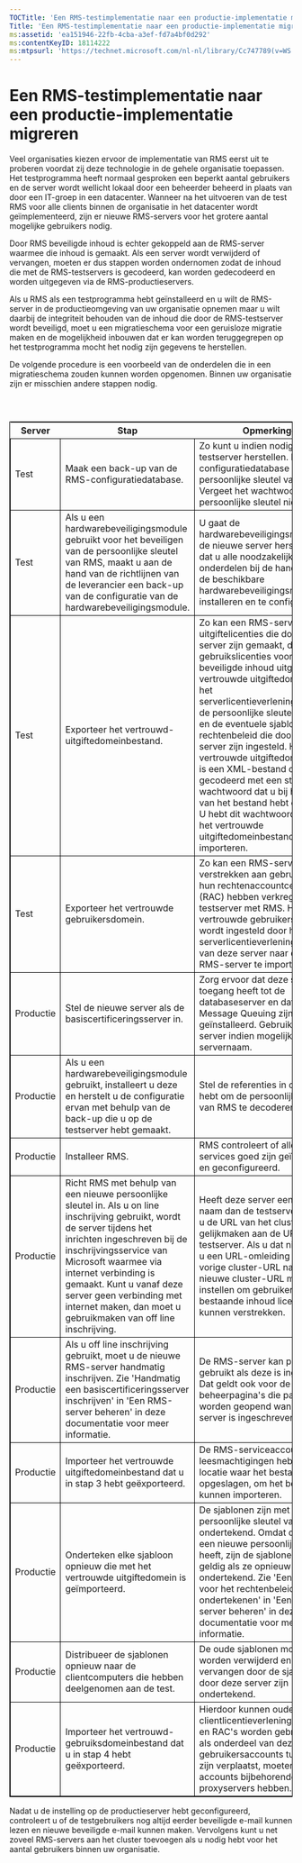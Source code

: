 ```yaml
---
TOCTitle: 'Een RMS-testimplementatie naar een productie-implementatie migreren'
Title: 'Een RMS-testimplementatie naar een productie-implementatie migreren'
ms:assetid: 'ea151946-22fb-4cba-a3ef-fd7a4bf0d292'
ms:contentKeyID: 18114222
ms:mtpsurl: 'https://technet.microsoft.com/nl-nl/library/Cc747789(v=WS.10)'
---
```


Een RMS-testimplementatie naar een productie-implementatie migreren
===================================================================

Veel organisaties kiezen ervoor de implementatie van RMS eerst uit te proberen voordat zij deze technologie in de gehele organisatie toepassen. Het testprogramma heeft normaal gesproken een beperkt aantal gebruikers en de server wordt wellicht lokaal door een beheerder beheerd in plaats van door een IT-groep in een datacenter. Wanneer na het uitvoeren van de test RMS voor alle clients binnen de organisatie in het datacenter wordt geïmplementeerd, zijn er nieuwe RMS-servers voor het grotere aantal mogelijke gebruikers nodig.

Door RMS beveiligde inhoud is echter gekoppeld aan de RMS-server waarmee die inhoud is gemaakt. Als een server wordt verwijderd of vervangen, moeten er dus stappen worden ondernomen zodat de inhoud die met de RMS-testservers is gecodeerd, kan worden gedecodeerd en worden uitgegeven via de RMS-productieservers.

Als u RMS als een testprogramma hebt geïnstalleerd en u wilt de RMS-server in de productieomgeving van uw organisatie opnemen maar u wilt daarbij de integriteit behouden van de inhoud die door de RMS-testserver wordt beveiligd, moet u een migratieschema voor een geruisloze migratie maken en de mogelijkheid inbouwen dat er kan worden teruggegrepen op het testprogramma mocht het nodig zijn gegevens te herstellen.

De volgende procedure is een voorbeeld van de onderdelen die in een migratieschema zouden kunnen worden opgenomen. Binnen uw organisatie zijn er misschien andere stappen nodig.

###  

 
<table style="border:1px solid black;">
<colgroup>
<col width="33%" />
<col width="33%" />
<col width="33%" />
</colgroup>
<thead>
<tr class="header">
<th>Server</th>
<th>Stap</th>
<th>Opmerkingen</th>
</tr>
</thead>
<tbody>
<tr class="odd">
<td style="border:1px solid black;">Test</td>
<td style="border:1px solid black;">Maak een back-up van de RMS-configuratiedatabase.</td>
<td style="border:1px solid black;">Zo kunt u indien nodig de testserver herstellen.
De configuratiedatabase bevat de persoonlijke sleutel van RMS.
Vergeet het wachtwoord van de persoonlijke sleutel niet.</td>
</tr>
<tr class="even">
<td style="border:1px solid black;">Test</td>
<td style="border:1px solid black;">Als u een hardwarebeveiligingsmodule gebruikt voor het beveiligen van de persoonlijke sleutel van RMS, maakt u aan de hand van de richtlijnen van de leverancier een back-up van de configuratie van de hardwarebeveiligingsmodule.</td>
<td style="border:1px solid black;">U gaat de hardwarebeveiligingsmodule op de nieuwe server herstellen.
Zorg dat u alle noodzakelijke onderdelen bij de hand hebt om de beschikbare hardwarebeveiligingsmodule te installeren en te configureren.</td>
</tr>
<tr class="odd">
<td style="border:1px solid black;">Test</td>
<td style="border:1px solid black;">Exporteer het vertrouwd-uitgiftedomeinbestand.</td>
<td style="border:1px solid black;">Zo kan een RMS-server uitgiftelicenties die door deze server zijn gemaakt, decoderen en gebruikslicenties voor de beveiligde inhoud uitgeven.
Het vertrouwde uitgiftedomein bevat het serverlicentieverleningscertificaat, de persoonlijke sleutel van RMS en de eventuele sjablonen voor rechtenbeleid die door deze server zijn ingesteld.
Het vertrouwde uitgiftedomeinbestand is een XML-bestand dat is gecodeerd met een sterk wachtwoord dat u bij het maken van het bestand hebt opgegeven. U hebt dit wachtwoord nodig om het vertrouwde uitgiftedomeinbestand te kunnen importeren.</td>
</tr>
<tr class="even">
<td style="border:1px solid black;">Test</td>
<td style="border:1px solid black;">Exporteer het vertrouwde gebruikersdomein.</td>
<td style="border:1px solid black;">Zo kan een RMS-server licenties verstrekken aan gebruikers die hun rechtenaccountcertificaat (RAC) hebben verkregen van de testserver met RMS.
Het vertrouwde gebruikersdomein wordt ingesteld door het serverlicentieverleningscertificaat van deze server naar de andere RMS-server te importeren.</td>
</tr>
<tr class="odd">
<td style="border:1px solid black;">Productie</td>
<td style="border:1px solid black;">Stel de nieuwe server als de basiscertificeringsserver in.</td>
<td style="border:1px solid black;">Zorg ervoor dat deze server toegang heeft tot de databaseserver en dat IIS en Message Queuing zijn geïnstalleerd.
Gebruik voor deze server indien mogelijk dezelfde servernaam.</td>
</tr>
<tr class="even">
<td style="border:1px solid black;">Productie</td>
<td style="border:1px solid black;">Als u een hardwarebeveiligingsmodule gebruikt, installeert u deze en herstelt u de configuratie ervan met behulp van de back-up die u op de testserver hebt gemaakt.</td>
<td style="border:1px solid black;">Stel de referenties in die u nodig hebt om de persoonlijke sleutel van RMS te decoderen.</td>
</tr>
<tr class="odd">
<td style="border:1px solid black;">Productie</td>
<td style="border:1px solid black;">Installeer RMS.</td>
<td style="border:1px solid black;">RMS controleert of alle vereiste services goed zijn geïnstalleerd en geconfigureerd.</td>
</tr>
<tr class="even">
<td style="border:1px solid black;">Productie</td>
<td style="border:1px solid black;">Richt RMS met behulp van een nieuwe persoonlijke sleutel in. Als u on line inschrijving gebruikt, wordt de server tijdens het inrichten ingeschreven bij de inschrijvingsservice van Microsoft waarmee via internet verbinding is gemaakt. Kunt u vanaf deze server geen verbinding met internet maken, dan moet u gebruikmaken van off line inschrijving.</td>
<td style="border:1px solid black;">Heeft deze server een andere naam dan de testserver, dan kunt u de URL van het cluster gelijkmaken aan de URL van de testserver.
Als u dat niet doet, zult u een URL-omleiding van de vorige cluster-URL naar de nieuwe cluster-URL moeten instellen om gebruikers met reeds bestaande inhoud licenties te kunnen verstrekken.</td>
</tr>
<tr class="odd">
<td style="border:1px solid black;">Productie</td>
<td style="border:1px solid black;">Als u off line inschrijving gebruikt, moet u de nieuwe RMS-server handmatig inschrijven. Zie 'Handmatig een basiscertificeringsserver inschrijven' in 'Een RMS-server beheren' in deze documentatie voor meer informatie.</td>
<td style="border:1px solid black;">De RMS-server kan pas worden gebruikt als deze is ingeschreven.
Dat geldt ook voor de RMS-beheerpagina's die pas kunnen worden geopend wanneer de server is ingeschreven.</td>
</tr>
<tr class="even">
<td style="border:1px solid black;">Productie</td>
<td style="border:1px solid black;">Importeer het vertrouwde uitgiftedomeinbestand dat u in stap 3 hebt geëxporteerd.</td>
<td style="border:1px solid black;">De RMS-serviceaccount moet leesmachtigingen hebben voor de locatie waar het bestand is opgeslagen, om het bestand te kunnen importeren.</td>
</tr>
<tr class="odd">
<td style="border:1px solid black;">Productie</td>
<td style="border:1px solid black;">Onderteken elke sjabloon opnieuw die met het vertrouwde uitgiftedomein is geïmporteerd.</td>
<td style="border:1px solid black;">De sjablonen zijn met de persoonlijke sleutel van de server ondertekend. Omdat deze server een nieuwe persoonlijke sleutel heeft, zijn de sjablonen alleen geldig als ze opnieuw worden ondertekend. Zie 'Een sjabloon voor het rechtenbeleid opnieuw ondertekenen' in 'Een RMS-server beheren' in deze documentatie voor meer informatie.</td>
</tr>
<tr class="even">
<td style="border:1px solid black;">Productie</td>
<td style="border:1px solid black;">Distribueer de sjablonen opnieuw naar de clientcomputers die hebben deelgenomen aan de test.</td>
<td style="border:1px solid black;">De oude sjablonen moeten worden verwijderd en worden vervangen door de sjablonen die door deze server zijn ondertekend.</td>
</tr>
<tr class="odd">
<td style="border:1px solid black;">Productie</td>
<td style="border:1px solid black;">Importeer het vertrouwd-gebruiksdomeinbestand dat u in stap 4 hebt geëxporteerd.</td>
<td style="border:1px solid black;">Hierdoor kunnen oude clientlicentieverleningscertificaten en RAC's worden gebruikt.
Als er als onderdeel van deze migratie gebruikersaccounts tussen forests zijn verplaatst, moeten de accounts bijbehorende SMTP-proxyservers hebben.</td>
</tr>
</tbody>
</table>
 

Nadat u de instelling op de productieserver hebt geconfigureerd, controleert u of de testgebruikers nog altijd eerder beveiligde e-mail kunnen lezen en nieuwe beveiligde e-mail kunnen maken. Vervolgens kunt u net zoveel RMS-servers aan het cluster toevoegen als u nodig hebt voor het aantal gebruikers binnen uw organisatie.
